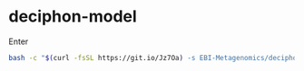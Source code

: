 # deciphon-model

Enter

```bash
bash -c "$(curl -fsSL https://git.io/Jz7Oa) -s EBI-Metagenomics/deciphon-model"
```
